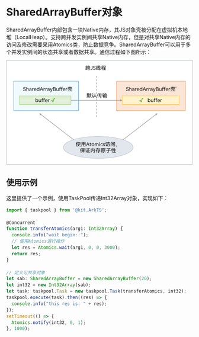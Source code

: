 # SharedArrayBuffer对象

SharedArrayBuffer内部包含一块Native内存，其JS对象壳被分配在虚拟机本地堆（LocalHeap）。支持跨并发实例间共享Native内存，但是对共享Native内存的访问及修改需要采用Atomics类，防止数据竞争。SharedArrayBuffer可以用于多个并发实例间的状态共享或者数据共享。通信过程如下图所示：

![sharedarraybufer](figures/sharedarraybufer.png)


## 使用示例

这里提供了一个示例，使用TaskPool传递Int32Array对象，实现如下：

```ts
import { taskpool } from '@kit.ArkTS';

@Concurrent
function transferAtomics(arg1: Int32Array) {
  console.info("wait begin::");
  // 使用Atomics进行操作
  let res = Atomics.wait(arg1, 0, 0, 3000);
  return res;
}

// 定义可共享对象
let sab: SharedArrayBuffer = new SharedArrayBuffer(20);
let int32 = new Int32Array(sab);
let task: taskpool.Task = new taskpool.Task(transferAtomics, int32);
taskpool.execute(task).then((res) => {
  console.info("this res is: " + res);
});
setTimeout(() => {
  Atomics.notify(int32, 0, 1);
}, 1000);
```
<!-- @[example_pass_obj](https://gitee.com/openharmony/applications_app_samples/blob/master/code/DocsSample/ArkTS/ArkTsConcurrent/ConcurrentThreadCommunication/InterThreadCommunicationObjects/CommunicationObjects/entry/src/main/ets/managers/SharedArrayBufferObject.ets) -->
